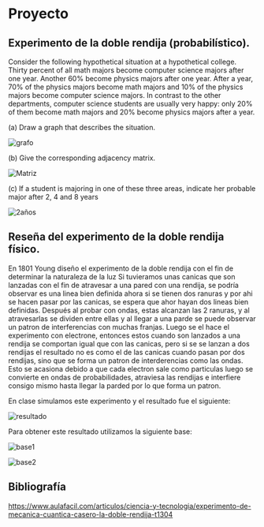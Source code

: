 # Proyecto

## Experimento de la doble rendija (probabilístico).
Consider the following hypothetical situation at a hypothetical college.
Thirty percent of all math majors become computer science majors after one
year. Another 60% become physics majors after one year. After a year, 70% of
the physics majors become math majors and 10% of the physics majors become
computer science majors. In contrast to the other departments, computer science
students are usually very happy: only 20% of them become math majors and 20%
become physics majors after a year.

(a) Draw a graph that describes the situation.

![grafo](https://user-images.githubusercontent.com/60082907/77282679-980c6780-6c98-11ea-8550-0342a74062fe.PNG)

(b) Give the corresponding adjacency matrix.

![Matriz](https://user-images.githubusercontent.com/60082907/77283099-9f804080-6c99-11ea-8044-c425f55c90ba.PNG)

(c) If a student is majoring in one of these three areas, indicate her probable major after 2, 4 and 8 years

![2años](https://user-images.githubusercontent.com/60082907/77283484-744a2100-6c9a-11ea-8296-2a9d5c2f7a62.PNG)

## Reseña del experimento de la doble rendija físico.

En 1801 Young diseño el experimento de la doble rendija con el fin de determinar la naturaleza de la luz
Si tuvieramos unas canicas que son lanzadas con el fin de atravesar a una pared con una rendija, se podría 
observar es una linea bien definida ahora si se tienen dos ranuras y por ahi se hacen pasar por las canicas, se 
espera que ahor hayan dos lineas bien definidas.
Después al probar con ondas, estas alcanzan las 2 ranuras, y al atravesarlas se dividen entre ellas y al llegar a una
parde se puede observar un patron de interferencias con muchas franjas.
Luego se el hace el experimento con electrone, entonces estos cuando son lanzados a una rendija se comportan igual 
que con las canicas, pero si se se lanzan a dos rendijas el resultado no es como el de las canicas cuando pasan por dos 
rendijas, sino que se forma un patron de interderencias como las ondas. Esto se acasiona debido a que cada electron sale
como particulas luego se convierte en ondas de probabilidades, atraviesa las rendijas e interfiere consigo mismo hasta llegar 
la parded por lo que forma un patron.

En clase simulamos este experimento y el resultado fue el siguiente:

![resultado](https://user-images.githubusercontent.com/60082907/77287851-89c44880-6ca4-11ea-9e29-d3952f4d1805.jpeg)
 
Para obtener este resultado utilizamos la siguiente base:

![base1](https://user-images.githubusercontent.com/60082907/77287944-c09a5e80-6ca4-11ea-8706-5f0ed459a6ba.jpeg)

![base2](https://user-images.githubusercontent.com/60082907/77287984-d7d94c00-6ca4-11ea-81a1-9bb7f5a7528e.jpeg)



## Bibliografía

https://www.aulafacil.com/articulos/ciencia-y-tecnologia/experimento-de-mecanica-cuantica-casero-la-doble-rendija-t1304








